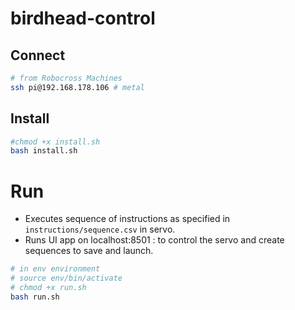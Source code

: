 # birdhead-control


## Connect

```bash
# from Robocross Machines
ssh pi@192.168.178.106 # metal
```

## Install

```bash
#chmod +x install.sh
bash install.sh
```

# Run 

- Executes sequence of instructions as specified in `instructions/sequence.csv` in servo.
- Runs UI app on localhost:8501 : to control the servo and create sequences to save and launch. 

```bash
# in env environment
# source env/bin/activate
# chmod +x run.sh
bash run.sh
```





